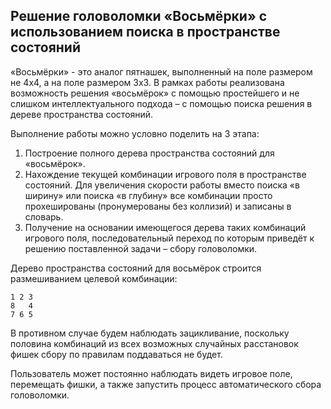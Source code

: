 Решение головоломки «Восьмёрки» с использованием поиска в пространстве состояний
--------------------------------------------------------------------------------
«Восьмёрки» - это аналог пятнашек, выполненный на поле размером не 4х4, а на поле размером 3х3. В рамках работы реализована возможность решения «восьмёрок» с помощью простейшего и не слишком интеллектуального подхода – с помощью поиска решения в дереве пространства состояний.

Выполнение работы можно условно поделить на 3 этапа:
1. Построение полного дерева пространства состояний для «восьмёрок».
2. Нахождение текущей комбинации игрового поля в пространстве состояний. Для увеличения скорости работы вместо поиска «в ширину» или поиска «в глубину» все комбинации просто прохешированы (пронумерованы без коллизий) и записаны в словарь.
3. Получение на основании имеющегося дерева таких комбинаций игрового поля, последовательный переход по которым приведёт к решению поставленной задачи – сбору головоломки.

Дерево пространства состояний для восьмёрок строится размешиванием целевой комбинации:
```
1 2 3
8   4
7 6 5
```
В противном случае будем наблюдать зацикливание, поскольку половина комбинаций из всех возможных случайных расстановок фишек сбору по правилам поддаваться не будет.

Пользователь может постоянно наблюдать видеть игровое поле, перемещать фишки, а также запустить процесс автоматического сбора головоломки. 
